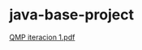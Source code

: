 # java-base-project

[QMP iteracion 1.pdf](https://github.com/AylenChalco/quemepongo/files/11298431/QMP.iteracion.1.pdf)
